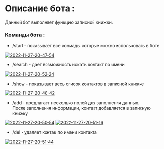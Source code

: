 # Описание бота :
Данный бот выполняет функцию записной книжки.

### Команды бота :
- /start - показывает все конмады которые можно использовать в боте

<a href="https://ibb.co/tBrZfHW"><img src="https://i.ibb.co/cJnb5y7/2022-11-27-20-47-54.png" alt="2022-11-27-20-47-54" border="0" /></a>


- /search - дает возможность искать контакт по имени

<a href="https://ibb.co/1smLgRB"><img src="https://i.ibb.co/bHKP0NY/2022-11-27-20-52-24.png" alt="2022-11-27-20-52-24" border="0" /></a>


- /show - показывает весь список контактов в записной книжке

<a href="https://ibb.co/27T8nKW"><img src="https://i.ibb.co/DDZGVKz/2022-11-27-20-48-42.png" alt="2022-11-27-20-48-42" border="0" /></a>


- /add - предлагает несколько полей для заполнения данных.  
  После заполнения информации, контакт добавляется в записную книжку

<a href="https://ibb.co/5jbY05R"><img src="https://i.ibb.co/SmFQjK3/2022-11-27-20-50-54.png" alt="2022-11-27-20-50-54" border="0" /></a>
<a href="https://ibb.co/QNszgLQ"><img src="https://i.ibb.co/C7xNcg8/2022-11-27-20-51-16.png" alt="2022-11-27-20-51-16" border="0" /></a>


- /del - удаляет контак по имени контакта

<a href="https://ibb.co/4trWsPm"><img src="https://i.ibb.co/pwF2WJ0/2022-11-27-20-51-44.png" alt="2022-11-27-20-51-44" border="0" /></a>

